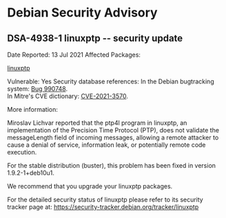 
Debian Security Advisory
========================


DSA-4938-1 linuxptp -- security update
--------------------------------------



Date Reported:
13 Jul 2021
Affected Packages:

[linuxptp](https://packages.debian.org/src:linuxptp)

Vulnerable:
Yes
Security database references:
In the Debian bugtracking system: [Bug 990748](https://bugs.debian.org/cgi-bin/bugreport.cgi?bug=990748).  
In Mitre's CVE dictionary: [CVE-2021-3570](https://security-tracker.debian.org/tracker/CVE-2021-3570).  

More information:

Miroslav Lichvar reported that the ptp4l program in linuxptp, an
implementation of the Precision Time Protocol (PTP), does not validate
the messageLength field of incoming messages, allowing a remote attacker
to cause a denial of service, information leak, or potentially remote
code execution.


For the stable distribution (buster), this problem has been fixed in
version 1.9.2-1+deb10u1.


We recommend that you upgrade your linuxptp packages.


For the detailed security status of linuxptp please refer to its
security tracker page at:
<https://security-tracker.debian.org/tracker/linuxptp>





